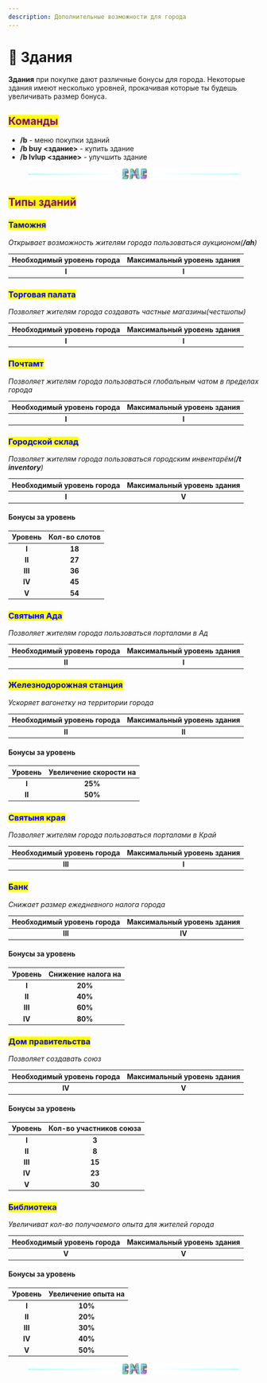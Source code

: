 ```yaml
---
description: Дополнительные возможности для города
---
```


# 🏫 Здания

**Здания** при покупке дают различные бонусы для города. Некоторые здания имеют несколько уровней, прокачивая которые ты будешь увеличивать размер бонуса.

## <mark style="color:purple;">Команды</mark>

* **/b** - меню покупки зданий
* **/b buy <здание>** - купить здание
* **/b lvlup <здание>** - улучшить здание

<figure><img src="../.gitbook/assets/gitlab_hr7.svg" alt=""><figcaption></figcaption></figure>

## <mark style="color:purple;">Типы зданий</mark>

### <mark style="color:blue;">Таможня</mark>

_Открывает возможность жителям города пользоваться аукционом(**/ah**)_

| Необходимый уровень города | Максимальный уровень здания |
| :------------------------: | :-------------------------: |
|            **I**           |            **I**            |

<mark style="color:blue;"></mark>

### <mark style="color:blue;">Торговая палата</mark>

_Позволяет жителям города создавать частные магазины(честшопы)_

| Необходимый уровень города | Максимальный уровень здания |
| :------------------------: | :-------------------------: |
|            **I**           |            **I**            |

### <mark style="color:blue;">Почтамт</mark>

_Позволяет жителям города пользоваться глобальным чатом в пределах города_

| Необходимый уровень города | Максимальный уровень здания |
| :------------------------: | :-------------------------: |
|            **I**           |            **I**            |

### <mark style="color:blue;">Городской склад</mark>

_Позволяет жителям города пользоваться городским инвентарём(**/t inventory**)_

| Необходимый уровень города | Максимальный уровень здания |
| :------------------------: | :-------------------------: |
|            **I**           |            **V**            |

#### Бонусы за уровень

| Уровень | Кол-во слотов |
| :-----: | :-----------: |
|  **I**  |     **18**    |
|  **II** |     **27**    |
| **III** |     **36**    |
|  **IV** |     **45**    |
|  **V**  |     **54**    |

### <mark style="color:blue;">Святыня Ада</mark>

_Позволяет жителям города пользоваться порталами в Ад_

| Необходимый уровень города | Максимальный уровень здания |
| :------------------------: | :-------------------------: |
|           **II**           |            **I**            |

### <mark style="color:blue;">Железнодорожная станция</mark>

_Ускоряет вагонетку на территории города_

| Необходимый уровень города | Максимальный уровень здания |
| :------------------------: | :-------------------------: |
|           **II**           |            **II**           |

#### Бонусы за уровень

| Уровень | Увеличение скорости на |
| :-----: | :--------------------: |
|  **I**  |         **25%**        |
|  **II** |         **50%**        |

### <mark style="color:blue;">Святыня края</mark>

_Позволяет жителям города пользоваться порталами в Край_

| Необходимый уровень города | Максимальный уровень здания |
| :------------------------: | :-------------------------: |
|           **III**          |            **I**            |

### <mark style="color:blue;">Банк</mark>

_Снижает размер ежедневного налога города_

| Необходимый уровень города | Максимальный уровень здания |
| :------------------------: | :-------------------------: |
|           **III**          |            **IV**           |

#### Бонусы за уровень

| Уровень | Снижение налога на |
| :-----: | :----------------: |
|  **I**  |       **20%**      |
|  **II** |       **40%**      |
| **III** |       **60%**      |
|  **IV** |       **80%**      |

### <mark style="color:blue;">Дом правительства</mark>

_Позволяет создавать союз_

| Необходимый уровень города | Максимальный уровень здания |
| :------------------------: | :-------------------------: |
|           **IV**           |            **V**            |

#### Бонусы за уровень

| Уровень | Кол-во участников союза |
| :-----: | :---------------------: |
|  **I**  |          **3**          |
|  **II** |          **8**          |
| **III** |          **15**         |
|  **IV** |          **23**         |
|  **V**  |          **30**         |

### <mark style="color:blue;">Библиотека</mark>

_Увеличиват кол-во получаемого опыта для жителей города_

| Необходимый уровень города | Максимальный уровень здания |
| :------------------------: | :-------------------------: |
|            **V**           |            **V**            |

#### Бонусы за уровень

| Уровень | Увеличение опыта на |
| :-----: | :-----------------: |
|  **I**  |       **10%**       |
|  **II** |       **20%**       |
| **III** |       **30%**       |
|  **IV** |       **40%**       |
|  **V**  |       **50%**       |

<figure><img src="../.gitbook/assets/gitlab_hr7.svg" alt=""><figcaption></figcaption></figure>
